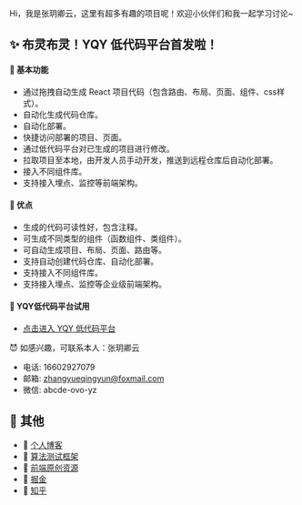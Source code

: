 Hi，我是张玥卿云，这里有超多有趣的项目呢！欢迎小伙伴们和我一起学习讨论~ 

✨ 布灵布灵！YQY 低代码平台首发啦！
---

#### 🍓 基本功能

- 通过拖拽自动生成 React 项目代码（包含路由、布局、页面、组件、css样式）。
- 自动化生成代码仓库。
- 自动化部署。
- 快捷访问部署的项目、页面。
- 通过低代码平台对已生成的项目进行修改。
- 拉取项目至本地，由开发人员手动开发，推送到远程仓库后自动化部署。
- 接入不同组件库。
- 支持接入埋点、监控等前端架构。

#### 🍓 优点

- 生成的代码可读性好，包含注释。
- 可生成不同类型的组件（函数组件、类组件）。
- 可自动生成项目、布局、页面、路由等。
- 支持自动创建代码仓库、自动化部署。
- 支持接入不同组件库。
- 支持接入埋点、监控等企业级前端架构。

#### 🍓 YQY低代码平台试用

- [点击进入 YQY 低代码平台](https://zhangyueqingyun.tech/low-code-react)

😈 如感兴趣，可联系本人：张玥卿云 

- 电话: 16602927079 
- 邮箱: zhangyueqingyun@foxmail.com
- 微信: abcde-ovo-yz

🐼 其他
---

- 🍋 [个人博客](https://zhangyueqingyun.tech)
- 🍒 [算法测试框架](https://github.com/zhangyueqingyun/algorithm)
- 🍓 [前端原创资源](https://github.com/zhangyueqingyun/blog-resources)
- 🍑 [掘金](https://juejin.cn/user/3039485568487614)
- 🍅 [知乎](https://www.zhihu.com/people/zhang-yue-qing-yun)

<!--
**zhangyueqingyun/zhangyueqingyun** is a ✨ _special_ ✨ repository because its `README.md` (this file) appears on your GitHub profile.

Here are some ideas to get you started:

- 🔭 I’m currently working on ...
- 🌱 I’m currently learning ...
- 👯 I’m looking to collabo🌱rate on ...
- 🤔 I’m looking for help with ...
- 💬 Ask me about ...
- 📫 How to reach me: ...
- 😄 Pronouns: ...
- ⚡ Fun fact: ...
-->
